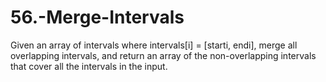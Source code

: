 # 56.-Merge-Intervals

Given an array of intervals where intervals[i] = [starti, endi], merge all overlapping intervals, and return an array of the non-overlapping intervals that cover all the intervals in the input.
